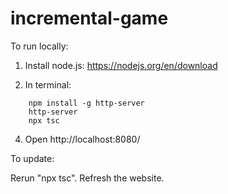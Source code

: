 # incremental-game

To run locally:

1. Install node.js: https://nodejs.org/en/download

2. In terminal:
```    npm install typescript --save-dev
    npm install -g http-server
    http-server
    npx tsc
```

4. Open http://localhost:8080/ 

To update:

Rerun "npx tsc".
Refresh the website.
